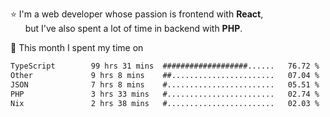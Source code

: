 ⭐ I'm a web developer whose passion is frontend with <b>React</b>,<br/>
&nbsp; &nbsp; &nbsp; but I've also spent a lot of time in backend with <b>PHP</b>.

📅 This month I spent my time on

<!--START_SECTION:waka-->

```txt
TypeScript        99 hrs 31 mins  ###################......   76.72 %
Other             9 hrs 8 mins    ##.......................   07.04 %
JSON              7 hrs 8 mins    #........................   05.51 %
PHP               3 hrs 33 mins   #........................   02.74 %
Nix               2 hrs 38 mins   #........................   02.03 %
```

<!--END_SECTION:waka-->
